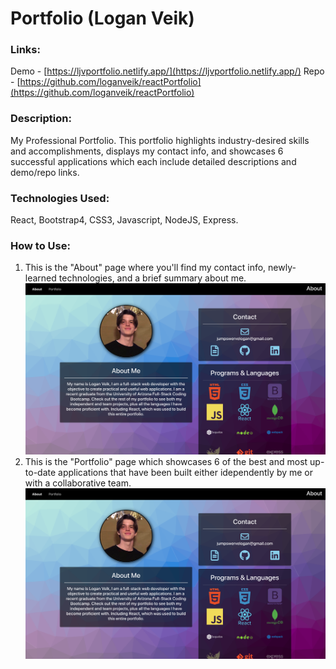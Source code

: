 # Portfolio (Logan Veik)

### Links:
Demo - [https://ljvportfolio.netlify.app/](https://ljvportfolio.netlify.app/)
Repo - [https://github.com/loganveik/reactPortfolio](https://github.com/loganveik/reactPortfolio)

### Description:
My Professional Portfolio. This portfolio highlights industry-desired skills and accomplishments, displays my contact info, and showcases 6 successful applications which each include detailed descriptions and demo/repo links.

### Technologies Used:
React, Bootstrap4, CSS3, Javascript, NodeJS, Express.

### How to Use:
1) This is the "About" page where you'll find my contact info, newly-learned technologies, and a brief summary about me.
![about](ex1.png)
2) This is the "Portfolio" page which showcases 6 of the best and most up-to-date applications that have been built either idependently by me or with a collaborative team.
![portfolio](ex1.png)